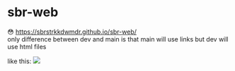 # sbr-web
😳
https://sbrstrkkdwmdr.github.io/sbr-web/  
only difference between dev and main is that main will use links but dev will use html files  
  
like this: ![](https://sbrstrkkdwmdr.github.io/sbr-web/image/ver%20diff.png)  
